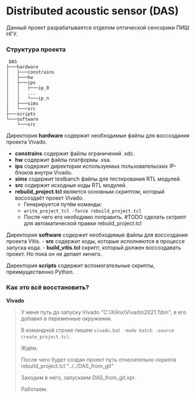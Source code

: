 # Distributed acoustic sensor (DAS)

Данный проект разрабатывается отделом оптической сенсорики ПИШ НГУ.

### Структура проекта

```
 DAS
├───hardware
│   ├───constrains
│   ├───hw
│   ├───ips
│   │   ├───ip_0
│   │   ...
│   │   └───ip_n   
│   ├───sims
│   └───src
├───scripts
└───software
    └───src
```
Директория **hardware** содержит необходимые файлы для воссоздания проекта Vivado.
- **constrains** содержит файлы ограничений .xdc.
- **hw** содержит файлы платформы .xsa.
- **ips** содержит директории используемых пользовательских IP-блоков внутри Vivado.
- **sims** содержит testbanch файлы для тестирования RTL модулей.
- **src** содержит исходные коды RTL модулей.
- **rebuild_project.tcl** является основным скриптом, который воссоздаёт проект Vivado. 
	- Генерируется путём команды:
	- `write_project_tcl -force rebuild_project.tcl`
	- После чего его неободимо поправить. #TODO сделать сктрипт для автоматической правки rebuild_project.tcl

Директория **software** содержит необходимые файлы для воссоздания проекта Vitis. 
	- **src** содержит коды, которые исполняются в процессе запуска кода.
	- **build_vitis.tcl** скрипт, который должен воссоздавать проект. Но пока он не делает ничего.

Директория **scripts** содержит вспомогательные скрипты, преимущественно Python.

### Как это всё восстановить?

**Vivado**
> У меня путь до запуску Vivado "C:\Xilinx\Vivado\2021.1\bin", я его добавил в переменные окружения.
>
> В командной строке пишем `vivado.bat -mode batch -source create_project.tcl`.
>
> Ждём.
>
> После чего будет создан проект путь относительно скрипта rebuild_project.tcl "../../DAS_from_git" 
>
> Заходим в него, запускаем DAS_from_git.xpr.
>
> Работаем.
